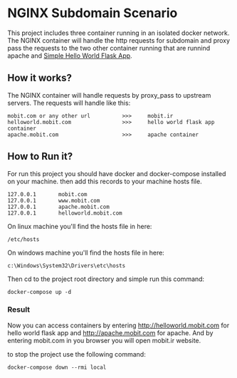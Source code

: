 # NGINX Subdomain Scenario
This project includes three container running in an isolated docker network. The NGINX container will handle the http requests for subdomain and proxy pass the requests to the two other container running that are runnind apache and [Simple Hello World Flask App](https://github.com/amirhne/dockerized-hello-world-flask-app).
## How it works?
The NGINX container will handle requests by proxy_pass to upstream servers. The requests will handle like this:
```
mobit.com or any other url          >>> 	mobit.ir
helloworld.mobit.com                >>> 	hello world flask app container
apache.mobit.com                    >>> 	apache container
```
## How to Run it?
For run this project you should have docker and docker-compose installed on your machine. then add this records to your machine hosts file.
```
127.0.0.1		mobit.com
127.0.0.1		www.mobit.com
127.0.0.1		apache.mobit.com
127.0.0.1		helloworld.mobit.com
```
On linux machine you'll find the hosts file in here:
```
/etc/hosts
```
On windows machine you'll find the hosts file in here:
```
c:\Windows\System32\Drivers\etc\hosts
```
Then cd to the project root directory and simple run this command:
```
docker-compose up -d
```
### Result
Now you can access containers by entering http://helloworld.mobit.com for hello world flask app and http://apache.mobit.com for apache.  And by entering mobit.com in you browser you will open mobit.ir website.

to stop the project use the following command:
```
docker-compose down --rmi local
``` 
